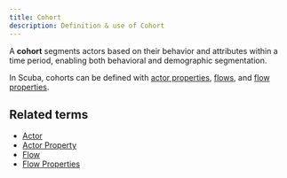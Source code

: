 ```yaml
---
title: Cohort 
description: Definition & use of Cohort 
---
```

A **cohort** segments actors based on their behavior and attributes within a time period, enabling both behavioral and demographic segmentation.

In Scuba, cohorts can be defined with [actor properties](../actor-property), [flows](../flow), and [flow properties](../flow-property).

## Related terms

- [Actor](../actor)
- [Actor Property](../actor-property)
- [Flow](../flow)
- [Flow Properties](../flow-property)